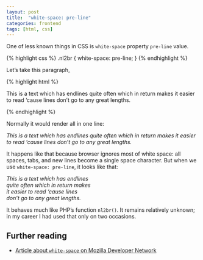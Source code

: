```yaml
---
layout: post
title:  "white-space: pre-line"
categories: frontend
tags: [html, css]
---
```


One of less known things in CSS is `white-space` property `pre-line` value.

{% highlight css %}
.nl2br {
    white-space: pre-line;
}
{% endhighlight %}

Let’s take this paragraph,

{% highlight html %}
<p>This is a text which has endlines
quite often which in return makes
it easier to read ‘cause lines
don’t go to any great lengths.</p>
{% endhighlight %}

Normally it would render all in one line:

_This is a text which has endlines
quite often which in return makes
it easier to read ‘cause lines
don’t go to any great lengths._

It happens like that because browser ignores most of white space: all spaces, tabs, and new lines become a single space character. But when we use `white-space: pre-line`, it looks like that:

<p style="white-space: pre-line;"><em>This is a text which has endlines
quite often which in return makes
it easier to read ‘cause lines
don’t go to any great lengths.</em></p>

It behaves much like PHP’s function `nl2br()`. It remains relatively unknown; in my career I had used that only on two occasions.

## Further reading

* [Article about `white-space` on Mozilla Developer Network](https://developer.mozilla.org/en-US/docs/Web/CSS/white-space)